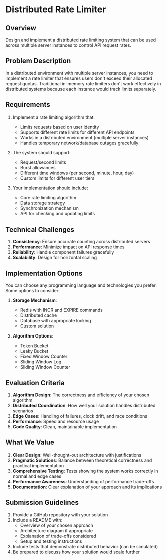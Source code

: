 # Distributed Rate Limiter

## Overview
Design and implement a distributed rate limiting system that can be used across multiple server instances to control API request rates.

## Problem Description
In a distributed environment with multiple server instances, you need to implement a rate limiter that ensures users don't exceed their allocated request quotas. Traditional in-memory rate limiters don't work effectively in distributed systems because each instance would track limits separately.

## Requirements

1. Implement a rate limiting algorithm that:
   - Limits requests based on user identity
   - Supports different rate limits for different API endpoints
   - Works in a distributed environment (multiple server instances)
   - Handles temporary network/database outages gracefully

2. The system should support:
   - Request/second limits
   - Burst allowances
   - Different time windows (per second, minute, hour, day)
   - Custom limits for different user tiers

3. Your implementation should include:
   - Core rate limiting algorithm
   - Data storage strategy
   - Synchronization mechanism
   - API for checking and updating limits

## Technical Challenges

1. **Consistency**: Ensure accurate counting across distributed servers
2. **Performance**: Minimize impact on API response times
3. **Reliability**: Handle component failures gracefully
4. **Scalability**: Design for horizontal scaling

## Implementation Options

You can choose any programming language and technologies you prefer. Some options to consider:

1. **Storage Mechanism**:
   - Redis with INCR and EXPIRE commands
   - Distributed cache
   - Database with appropriate locking
   - Custom solution

2. **Algorithm Options**:
   - Token Bucket
   - Leaky Bucket
   - Fixed Window Counter
   - Sliding Window Log
   - Sliding Window Counter

## Evaluation Criteria

1. **Algorithm Design**: The correctness and efficiency of your chosen algorithm
2. **Distributed Coordination**: How well your solution handles distributed scenarios
3. **Edge Cases**: Handling of failures, clock drift, and race conditions
4. **Performance**: Speed and resource usage
5. **Code Quality**: Clean, maintainable implementation

## What We Value

1. **Clear Design**: Well-thought-out architecture with justifications
2. **Pragmatic Solutions**: Balance between theoretical correctness and practical implementation
3. **Comprehensive Testing**: Tests showing the system works correctly in normal and edge cases
4. **Performance Awareness**: Understanding of performance trade-offs
5. **Documentation**: Clear explanation of your approach and its implications

## Submission Guidelines

1. Provide a GitHub repository with your solution
2. Include a README with:
   - Overview of your chosen approach
   - Architecture diagram if appropriate
   - Explanation of trade-offs considered
   - Setup and testing instructions
3. Include tests that demonstrate distributed behavior (can be simulated)
4. Be prepared to discuss how your solution would scale further 